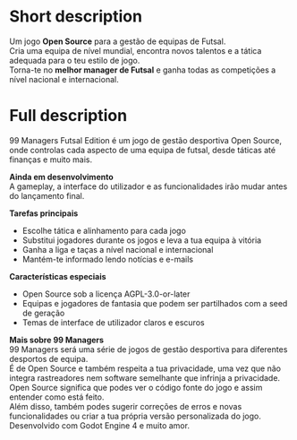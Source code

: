 # Short description
Um jogo **Open Source** para a gestão de equipas de Futsal.  
Cria uma equipa de nível mundial, encontra novos talentos e a tática adequada para o teu estilo de jogo.  
Torna-te no **melhor manager de Futsal** e ganha todas as competições a nível nacional e internacional.

# Full description
99 Managers Futsal Edition é um jogo de gestão desportiva Open Source,
onde controlas cada aspecto de uma equipa de futsal,
desde táticas até finanças e muito mais.

**Ainda em desenvolvimento**  
A gameplay, a interface do utilizador e as funcionalidades irão mudar antes do lançamento final.

**Tarefas principais**  
- Escolhe tática e alinhamento para cada jogo  
- Substitui jogadores durante os jogos e leva a tua equipa à vitória  
- Ganha a liga e taças a nível nacional e internacional  
- Mantém-te informado lendo notícias e e-mails

**Características especiais**  
- Open Source sob a licença AGPL-3.0-or-later  
- Equipas e jogadores de fantasia que podem ser partilhados com a seed de geração  
- Temas de interface de utilizador claros e escuros  

**Mais sobre 99 Managers**  
99 Managers será uma série de jogos de gestão desportiva para diferentes desportos de equipa.  
É de Open Source e também respeita a tua privacidade, uma vez que não integra rastreadores nem software semelhante que infrinja a privacidade.  
Open Source significa que podes ver o código fonte do jogo e assim entender como está feito.  
Além disso, também podes sugerir correções de erros e novas funcionalidades ou criar a tua própria versão personalizada do jogo.  
Desenvolvido com Godot Engine 4 e muito amor.
